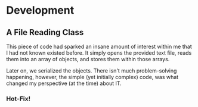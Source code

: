 # Development
## A File Reading Class 

This piece of code had sparked an insane amount of interest within me that I had not known existed before. 
It simply opens the provided text file, reads them into an array of objects, and stores them within those arrays. 

Later on, we serialized the objects. There isn't much problem-solving happening, however, the simple (yet initially complex) code, was what changed my perspective (at the time) about IT. 

### Hot-Fix!
